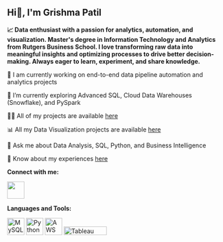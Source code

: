 ## Hi👋, I'm Grishma Patil

**📈 Data enthusiast with a passion for analytics, automation, and visualization. Master's degree in Information Technology and Analytics from Rutgers Business School. I love transforming raw data into meaningful insights and optimizing processes to drive better decision-making. Always eager to learn, experiment, and share knowledge.**

🔭 I am currently working on end-to-end data pipeline automation and analytics projects

🌱 I’m currently exploring Advanced SQL, Cloud Data Warehouses (Snowflake), and PySpark

👨‍💻 All of my projects are available [here](https://github.com/grishma-patil?tab=repositories)

📊 All my Data Visualization projects are available [here](https://public.tableau.com/app/profile/grishma.patil/vizzes)

💬 Ask me about Data Analysis, SQL, Python, and Business Intelligence

📄 Know about my experiences [here](https://www.linkedin.com/in/grishmapatil/)

**Connect with me:**
<p align="left">
  <a href="https://www.linkedin.com/in/grishmapatil/" target="_blank" title="">
    <img src="https://upload.wikimedia.org/wikipedia/commons/c/ca/LinkedIn_logo_initials.png" width="40" />
  </a>
</p>

**Languages and Tools:**
<p align="left">
 <img src="https://cdn.jsdelivr.net/gh/devicons/devicon/icons/mysql/mysql-original-wordmark.svg" alt="MySQL" width="40" height="40"/>
    <img src="https://cdn.jsdelivr.net/gh/devicons/devicon/icons/python/python-original.svg" alt="Python" width="40" height="40"/> 
    <img src="https://upload.wikimedia.org/wikipedia/commons/9/93/Amazon_Web_Services_Logo.svg" alt="AWS" width="40" height="40"/> 
  <img src="https://upload.wikimedia.org/wikipedia/commons/4/4b/Tableau_Logo.png" alt="Tableau" width="100" height="20"/> 
</p>

